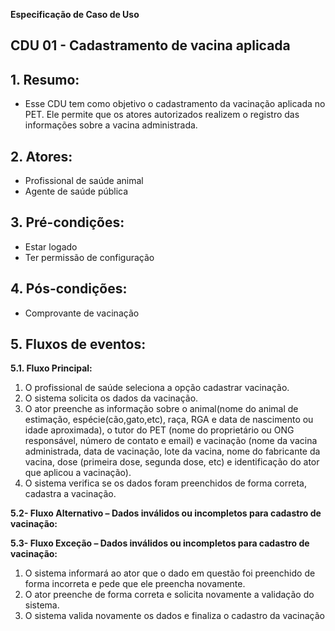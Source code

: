 **Especificação de Caso de Uso** 

##  CDU 01 - Cadastramento de vacina aplicada

## 1. Resumo:

- Esse CDU tem como objetivo o cadastramento da vacinação aplicada no PET. Ele permite que os atores autorizados realizem o registro das informações sobre a vacina administrada.

## 2. Atores:
- Profissional de saúde animal
- Agente de saúde pública 

## 3. Pré-condições:

- Estar logado
- Ter permissão de configuração

## 4. Pós-condições:

- Comprovante de vacinação

## 5. Fluxos de eventos: 
**5.1. Fluxo Principal:** 

1. O  profissional de saúde  seleciona  a  opção  cadastrar  vacinação. 
2. O sistema solicita os dados da vacinação. 
3. O ator preenche as informação sobre o animal(nome do animal de estimação, espécie(cão,gato,etc), raça, RGA e data de nascimento  ou idade aproximada), o tutor do PET (nome do proprietário ou ONG responsável, número de contato e email) e vacinação (nome da vacina administrada, data de vacinação, lote da vacina, nome do fabricante da  vacina, dose (primeira dose, segunda dose, etc) e identificação do ator que aplicou a vacinação).
4. O sistema verifica se os dados foram preenchidos de forma correta, cadastra a vacinação.

**5.2- Fluxo Alternativo – Dados inválidos ou incompletos para cadastro de vacinação:** 

**5.3- Fluxo Exceção – Dados inválidos ou incompletos para cadastro de vacinação:** 

1. O sistema informará ao ator que o dado em questão foi preenchido de forma incorreta e pede que ele preencha novamente.  
2. O ator preenche de forma correta e solicita novamente a validação do sistema. 
3. O  sistema  valida  novamente  os  dados  e  finaliza  o  cadastro  da vacinação


